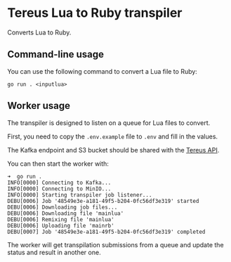 # Tereus Lua to Ruby transpiler

Converts Lua to Ruby.

## Command-line usage

You can use the following command to convert a Lua file to Ruby:

```shell
go run . <inputlua>
```

## Worker usage

The transpiler is designed to listen on a queue for Lua files to convert.

First, you need to copy the `.env.example` file to `.env` and fill in the values.

The Kafka endpoint and S3 bucket should be shared with the [Tereus API](https://github.com/tereus-project/tereus-api).

You can then start the worker with:

```shell
➜  go run .
INFO[0000] Connecting to Kafka...
INFO[0000] Connecting to MinIO...
INFO[0000] Starting transpiler job listener...
DEBU[0006] Job '48549e3e-a181-49f5-b204-0fc56df3e319' started
DEBU[0006] Downloading job files...
DEBU[0006] Downloading file 'mainlua'
DEBU[0006] Remixing file 'mainlua'
DEBU[0006] Uploading file 'mainrb'
DEBU[0007] Job '48549e3e-a181-49f5-b204-0fc56df3e319' completed
```

The worker will get transpilation submissions from a queue and update the status and result in another one.
